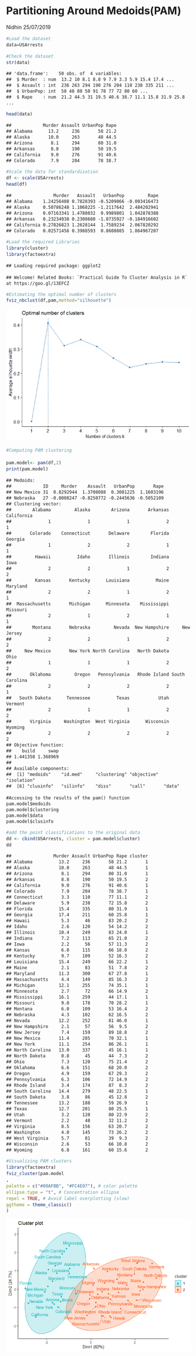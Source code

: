 Partitioning Around Medoids(PAM)
================
Nidhin
25/07/2019

``` r
#Load the dataset
data=USArrests
```

``` r
#Check the dataset
str(data)
```

    ## 'data.frame':    50 obs. of  4 variables:
    ##  $ Murder  : num  13.2 10 8.1 8.8 9 7.9 3.3 5.9 15.4 17.4 ...
    ##  $ Assault : int  236 263 294 190 276 204 110 238 335 211 ...
    ##  $ UrbanPop: int  58 48 80 50 91 78 77 72 80 60 ...
    ##  $ Rape    : num  21.2 44.5 31 19.5 40.6 38.7 11.1 15.8 31.9 25.8 ...

``` r
head(data)
```

    ##            Murder Assault UrbanPop Rape
    ## Alabama      13.2     236       58 21.2
    ## Alaska       10.0     263       48 44.5
    ## Arizona       8.1     294       80 31.0
    ## Arkansas      8.8     190       50 19.5
    ## California    9.0     276       91 40.6
    ## Colorado      7.9     204       78 38.7

``` r
#Scale the data for standardization
df <- scale(USArrests) 
head(df)
```

    ##                Murder   Assault   UrbanPop         Rape
    ## Alabama    1.24256408 0.7828393 -0.5209066 -0.003416473
    ## Alaska     0.50786248 1.1068225 -1.2117642  2.484202941
    ## Arizona    0.07163341 1.4788032  0.9989801  1.042878388
    ## Arkansas   0.23234938 0.2308680 -1.0735927 -0.184916602
    ## California 0.27826823 1.2628144  1.7589234  2.067820292
    ## Colorado   0.02571456 0.3988593  0.8608085  1.864967207

``` r
#Load the required Libraries
library(cluster)
library(factoextra)
```

    ## Loading required package: ggplot2

    ## Welcome! Related Books: `Practical Guide To Cluster Analysis in R` at https://goo.gl/13EFCZ

``` r
#Estimating the optimal number of clusters
fviz_nbclust(df,pam,method="silhouette")
```

![](PAM_Exercise_files/figure-gfm/unnamed-chunk-5-1.png)<!-- -->

``` r
#Computing PAM clustering

pam.model<- pam(df,2)
print(pam.model)
```

    ## Medoids:
    ##            ID     Murder    Assault   UrbanPop       Rape
    ## New Mexico 31  0.8292944  1.3708088  0.3081225  1.1603196
    ## Nebraska   27 -0.8008247 -0.8250772 -0.2445636 -0.5052109
    ## Clustering vector:
    ##        Alabama         Alaska        Arizona       Arkansas     California 
    ##              1              1              1              2              1 
    ##       Colorado    Connecticut       Delaware        Florida        Georgia 
    ##              1              2              2              1              1 
    ##         Hawaii          Idaho       Illinois        Indiana           Iowa 
    ##              2              2              1              2              2 
    ##         Kansas       Kentucky      Louisiana          Maine       Maryland 
    ##              2              2              1              2              1 
    ##  Massachusetts       Michigan      Minnesota    Mississippi       Missouri 
    ##              2              1              2              1              1 
    ##        Montana       Nebraska         Nevada  New Hampshire     New Jersey 
    ##              2              2              1              2              2 
    ##     New Mexico       New York North Carolina   North Dakota           Ohio 
    ##              1              1              1              2              2 
    ##       Oklahoma         Oregon   Pennsylvania   Rhode Island South Carolina 
    ##              2              2              2              2              1 
    ##   South Dakota      Tennessee          Texas           Utah        Vermont 
    ##              2              1              1              2              2 
    ##       Virginia     Washington  West Virginia      Wisconsin        Wyoming 
    ##              2              2              2              2              2 
    ## Objective function:
    ##    build     swap 
    ## 1.441358 1.368969 
    ## 
    ## Available components:
    ##  [1] "medoids"    "id.med"     "clustering" "objective"  "isolation" 
    ##  [6] "clusinfo"   "silinfo"    "diss"       "call"       "data"

    #Accessing to the results of the pam() function
    pam.model$medoids
    pam.model$clustering
    pam.model$data
    pam.model$clusinfo

``` r
#add the point classifications to the original data
dd <- cbind(USArrests, cluster = pam.model$cluster)
dd
```

    ##                Murder Assault UrbanPop Rape cluster
    ## Alabama          13.2     236       58 21.2       1
    ## Alaska           10.0     263       48 44.5       1
    ## Arizona           8.1     294       80 31.0       1
    ## Arkansas          8.8     190       50 19.5       2
    ## California        9.0     276       91 40.6       1
    ## Colorado          7.9     204       78 38.7       1
    ## Connecticut       3.3     110       77 11.1       2
    ## Delaware          5.9     238       72 15.8       2
    ## Florida          15.4     335       80 31.9       1
    ## Georgia          17.4     211       60 25.8       1
    ## Hawaii            5.3      46       83 20.2       2
    ## Idaho             2.6     120       54 14.2       2
    ## Illinois         10.4     249       83 24.0       1
    ## Indiana           7.2     113       65 21.0       2
    ## Iowa              2.2      56       57 11.3       2
    ## Kansas            6.0     115       66 18.0       2
    ## Kentucky          9.7     109       52 16.3       2
    ## Louisiana        15.4     249       66 22.2       1
    ## Maine             2.1      83       51  7.8       2
    ## Maryland         11.3     300       67 27.8       1
    ## Massachusetts     4.4     149       85 16.3       2
    ## Michigan         12.1     255       74 35.1       1
    ## Minnesota         2.7      72       66 14.9       2
    ## Mississippi      16.1     259       44 17.1       1
    ## Missouri          9.0     178       70 28.2       1
    ## Montana           6.0     109       53 16.4       2
    ## Nebraska          4.3     102       62 16.5       2
    ## Nevada           12.2     252       81 46.0       1
    ## New Hampshire     2.1      57       56  9.5       2
    ## New Jersey        7.4     159       89 18.8       2
    ## New Mexico       11.4     285       70 32.1       1
    ## New York         11.1     254       86 26.1       1
    ## North Carolina   13.0     337       45 16.1       1
    ## North Dakota      0.8      45       44  7.3       2
    ## Ohio              7.3     120       75 21.4       2
    ## Oklahoma          6.6     151       68 20.0       2
    ## Oregon            4.9     159       67 29.3       2
    ## Pennsylvania      6.3     106       72 14.9       2
    ## Rhode Island      3.4     174       87  8.3       2
    ## South Carolina   14.4     279       48 22.5       1
    ## South Dakota      3.8      86       45 12.8       2
    ## Tennessee        13.2     188       59 26.9       1
    ## Texas            12.7     201       80 25.5       1
    ## Utah              3.2     120       80 22.9       2
    ## Vermont           2.2      48       32 11.2       2
    ## Virginia          8.5     156       63 20.7       2
    ## Washington        4.0     145       73 26.2       2
    ## West Virginia     5.7      81       39  9.3       2
    ## Wisconsin         2.6      53       66 10.8       2
    ## Wyoming           6.8     161       60 15.6       2

``` r
#Visualizing PAM clusters
library(factoextra)
fviz_cluster(pam.model
,
palette = c("#00AFBB", "#FC4E07"), # color palette
ellipse.type = "t", # Concentration ellipse
repel = TRUE, # Avoid label overplotting (slow)
ggtheme = theme_classic()
)
```

![](PAM_Exercise_files/figure-gfm/unnamed-chunk-8-1.png)<!-- -->
